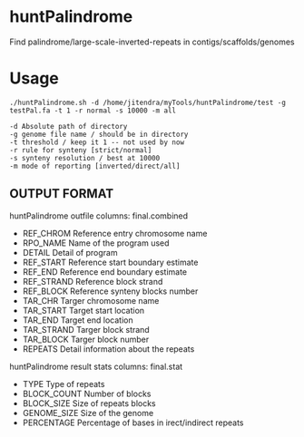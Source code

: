 # huntPalindrome
Find palindrome/large-scale-inverted-repeats in contigs/scaffolds/genomes

# Usage
```
./huntPalindrome.sh -d /home/jitendra/myTools/huntPalindrome/test -g testPal.fa -t 1 -r normal -s 10000 -m all

-d Absolute path of directory
-g genome file name / should be in directory
-t threshold / keep it 1 -- not used by now
-r rule for synteny [strict/normal]
-s synteny resolution / best at 10000
-m mode of reporting [inverted/direct/all]

```

## OUTPUT FORMAT

huntPalindrome outfile columns: final.combined

* REF_CHROM       Reference entry chromosome name
* RPO_NAME        Name of the program used
* DETAIL          Detail of program
* REF_START       Reference start boundary estimate
* REF_END         Reference end boundary estimate
* REF_STRAND      Reference block strand
* REF_BLOCK       Reference synteny blocks number
* TAR_CHR         Targer chromosome name
* TAR_START       Target start location
* TAR_END         Target end location
* TAR_STRAND      Targer block strand
* TAR_BLOCK       Targer block number
* REPEATS         Detail information about the repeats

huntPalindrome result stats columns: final.stat

* TYPE            Type of repeats
* BLOCK_COUNT     Number of blocks
* BLOCK_SIZE      Size of repeats blocks
* GENOME_SIZE     Size of the genome
* PERCENTAGE      Percentage of bases in irect/indirect repeats

